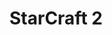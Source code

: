 # StarCraft 2

<!--

* Sticking to a repertoire of builds
* Mechanics (isolated or integrated?)
* How to learn builds
* How to evolve them
* Replays and videos? 

-->